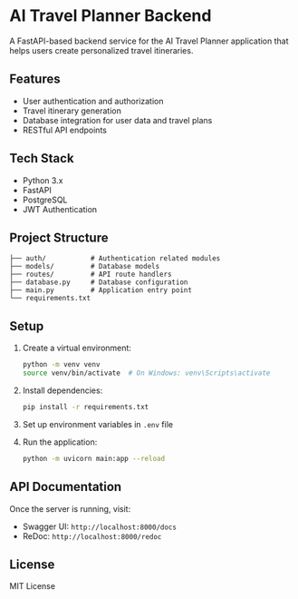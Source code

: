 # AI Travel Planner Backend

A FastAPI-based backend service for the AI Travel Planner application that helps users create personalized travel itineraries.

## Features

- User authentication and authorization
- Travel itinerary generation
- Database integration for user data and travel plans
- RESTful API endpoints

## Tech Stack

- Python 3.x
- FastAPI
- PostgreSQL
- JWT Authentication

## Project Structure

```
├── auth/           # Authentication related modules
├── models/         # Database models
├── routes/         # API route handlers
├── database.py     # Database configuration
├── main.py         # Application entry point
└── requirements.txt
```

## Setup

1. Create a virtual environment:
   ```bash
   python -m venv venv
   source venv/bin/activate  # On Windows: venv\Scripts\activate
   ```

2. Install dependencies:
   ```bash
   pip install -r requirements.txt
   ```

3. Set up environment variables in `.env` file

4. Run the application:
   ```bash
   python -m uvicorn main:app --reload
   ```

## API Documentation

Once the server is running, visit:
- Swagger UI: `http://localhost:8000/docs`
- ReDoc: `http://localhost:8000/redoc`

## License

MIT License
